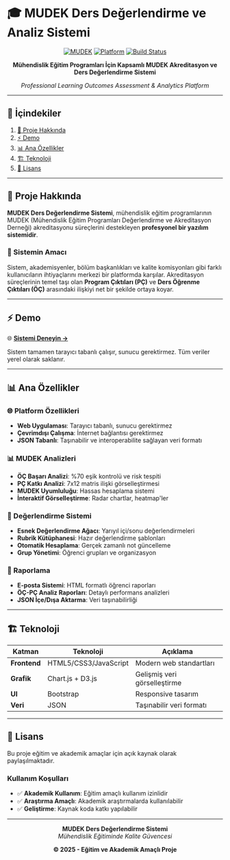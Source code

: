 # 🎓 MUDEK Ders Değerlendirme ve Analiz Sistemi

<div align="center">

[![MUDEK](https://img.shields.io/badge/MUDEK-Akreditasyon-green.svg)](https://mudek.org.tr)
[![Platform](https://img.shields.io/badge/Platform-Web%20%7C%20Desktop-orange.svg)]()
[![Build Status](https://img.shields.io/badge/Build-Passing-brightgreen.svg)]()

**Mühendislik Eğitim Programları İçin Kapsamlı MUDEK Akreditasyon ve Ders Değerlendirme Sistemi**

*Professional Learning Outcomes Assessment & Analytics Platform*

</div>

---

## 📑 İçindekiler

1. [🎯 Proje Hakkında](#-proje-hakkında)
2. [⚡ Demo](#-demo)
3. [📊 Ana Özellikler](#-ana-özellikler)
4. [🏗️ Teknoloji](#️-teknoloji)
5. [📄 Lisans](#-lisans)

---

## 🎯 Proje Hakkında

**MUDEK Ders Değerlendirme Sistemi**, mühendislik eğitim programlarının MUDEK (Mühendislik Eğitim Programları Değerlendirme ve Akreditasyon Derneği) akreditasyonu süreçlerini destekleyen **profesyonel bir yazılım sistemidir**.

### 🎯 Sistemin Amacı

Sistem, akademisyenler, bölüm başkanlıkları ve kalite komisyonları gibi farklı kullanıcıların ihtiyaçlarını merkezi bir platformda karşılar. Akreditasyon süreçlerinin temel taşı olan **Program Çıktıları (PÇ)** ve **Ders Öğrenme Çıktıları (ÖÇ)** arasındaki ilişkiyi net bir şekilde ortaya koyar.

---

## ⚡ Demo

🌐 **[Sistemi Deneyin →](https://github.com/pages-link)**

Sistem tamamen tarayıcı tabanlı çalışır, sunucu gerektirmez. Tüm veriler yerel olarak saklanır.

---

## 📊 Ana Özellikler

### **🌐 Platform Özellikleri**
- **Web Uygulaması**: Tarayıcı tabanlı, sunucu gerektirmez
- **Çevrimdışı Çalışma**: İnternet bağlantısı gerektirmez
- **JSON Tabanlı**: Taşınabilir ve interoperabilite sağlayan veri formatı

### **📊 MUDEK Analizleri**
- **ÖÇ Başarı Analizi**: %70 eşik kontrolü ve risk tespiti
- **PÇ Katkı Analizi**: 7x12 matris ilişki görselleştirmesi
- **MUDEK Uyumluluğu**: Hassas hesaplama sistemi
- **İnteraktif Görselleştirme**: Radar chartlar, heatmap'ler

### **🔢 Değerlendirme Sistemi**
- **Esnek Değerlendirme Ağacı**: Yarıyıl içi/sonu değerlendirmeleri
- **Rubrik Kütüphanesi**: Hazır değerlendirme şablonları
- **Otomatik Hesaplama**: Gerçek zamanlı not güncelleme
- **Grup Yönetimi**: Öğrenci grupları ve organizasyon

### **📧 Raporlama**
- **E-posta Sistemi**: HTML formatlı öğrenci raporları
- **ÖÇ-PÇ Analiz Raporları**: Detaylı performans analizleri
- **JSON İçe/Dışa Aktarma**: Veri taşınabilirliği

---

## 🏗️ Teknoloji

| Katman | Teknoloji | Açıklama |
|--------|-----------|----------|
| **Frontend** | HTML5/CSS3/JavaScript | Modern web standartları |
| **Grafik** | Chart.js + D3.js | Gelişmiş veri görselleştirme |
| **UI** | Bootstrap | Responsive tasarım |
| **Veri** | JSON | Taşınabilir veri formatı |

---

## 📄 Lisans

Bu proje eğitim ve akademik amaçlar için açık kaynak olarak paylaşılmaktadır.

### **Kullanım Koşulları**
- ✅ **Akademik Kullanım**: Eğitim amaçlı kullanım izinlidir
- ✅ **Araştırma Amaçlı**: Akademik araştırmalarda kullanılabilir
- ✅ **Geliştirme**: Kaynak koda katkı yapılabilir

---

<div align="center">

**MUDEK Ders Değerlendirme Sistemi**  
*Mühendislik Eğitiminde Kalite Güvencesi*

**© 2025 - Eğitim ve Akademik Amaçlı Proje**

</div>